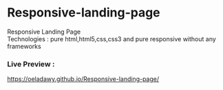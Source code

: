 # Responsive-landing-page
Responsive Landing Page <br>
Technologies : pure html,html5,css,css3 and pure responsive without any frameworks 

### Live Preview :
https://oeladawy.github.io/Responsive-landing-page/
